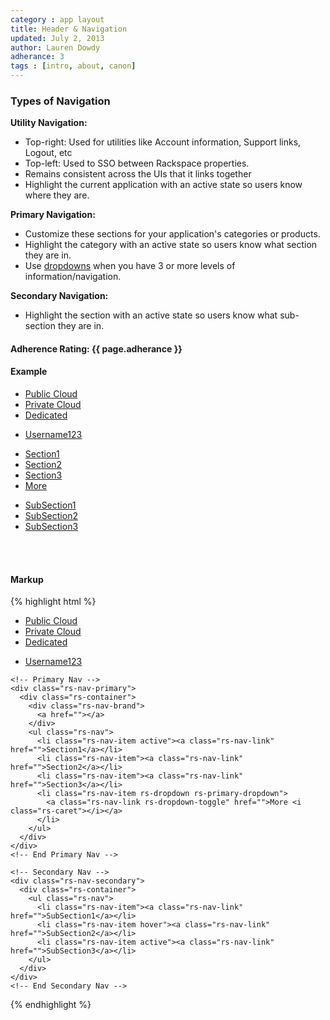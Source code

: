 ```yaml
---
category : app layout
title: Header & Navigation
updated: July 2, 2013
author: Lauren Dowdy
adherance: 3
tags : [intro, about, canon]
---
```


<div class="rs-row">
	<div class="span-3">
		<h3>Types of Navigation</h3>
		<b>Utility Navigation:</b>
		<ul>
      <li>Top-right: Used for utilities like Account information, Support links, Logout, etc</li>
      <li>Top-left: Used to SSO between Rackspace properties.</li>
      <li>Remains consistent across the UIs that it links together</li>
			<li>Highlight the current application with an active state so users know where they are.</li>
		</ul>
		<b>Primary Navigation:</b>
		<ul>
			<li>Customize these sections for your application's categories or products.</li>
			<li>Highlight the category with an active state so users know what section they are in.</li>
      <li>Use <a href="/ui-components/#dropdowns">dropdowns</a> when you have 3 or more levels of information/navigation.</li>
		</ul>
		<b>Secondary Navigation:</b>
		<ul>
			<li>Highlight the section with an active state so users know what sub-section they are in.</li>
		</ul>
		<h4>Adherence Rating: {{ page.adherance }} <span class="rs-icon-help tip" title="{{ site.adherenceRatings[page.adherance] | escape }}"></span> </h4>
	</div>
	<div class="span-8 offset-1">
		<div class="rs-row">
			<h4>Example</h4>
			<div id="app-layout-header" class="rs-responsive">
				<div class="rs-wrapper">
				    <div class="rs-nav-utility">
				      <div class="rs-container">
				        <ul class="rs-nav">
				          <li class="rs-nav-item active"><a class="rs-nav-link" href="javascript:void(0);">Public Cloud</a></li>
				          <li class="rs-nav-item"><a class="rs-nav-link" href="javascript:void(0);">Private Cloud</a></li>
				          <li class="rs-nav-item"><a class="rs-nav-link" href="javascript:void(0);">Dedicated</a></li>
				        </ul>
                <ul class="rs-nav rs-pull-right">
                  <li class="rs-nav-item rs-dropdown rs-utility-dropdown">
                    <a class="rs-nav-link rs-dropdown-toggle" href="javascript:void(0);">Username123 <i class="rs-caret"></i></a>
                  </li>
                </ul>
				      </div>
				    </div>
				    <div class="rs-nav-primary">
				      <div class="rs-container">
				        <div class="rs-nav-brand">
				          <a href="javascript:void(0);"></a>
				        </div>
				        <ul class="rs-nav">
				          <li class="rs-nav-item active"><a class="rs-nav-link" href="javascript:void(0);">Section1</a></li>
				          <li class="rs-nav-item"><a class="rs-nav-link" href="javascript:void(0);">Section2</a></li>
				          <li class="rs-nav-item"><a class="rs-nav-link" href="javascript:void(0);">Section3</a></li>
				          <li class="rs-nav-item rs-dropdown rs-primary-dropdown">
                    <a class="rs-nav-link rs-dropdown-toggle" href="javascript:void(0);">More <i class="rs-caret"></i></a>
                  </li>
				        </ul>
				      </div>
				    </div>
				    <div class="rs-nav-secondary">
				      <div class="rs-container">
				        <ul class="rs-nav">
				          <li class="rs-nav-item"><a class="rs-nav-link" href="javascript:void(0);">SubSection1</a></li>
				          <li class="rs-nav-item hover"><a class="rs-nav-link" href="javascript:void(0);">SubSection2</a></li>
				          <li class="rs-nav-item active"><a class="rs-nav-link" href="javascript:void(0);">SubSection3</a></li>
				        </ul>
				      </div>
				    </div>
				</div>
			</div>
		</div>
		<br/><br/>
		<div class="rs-row">
			<h4>Markup</h4>
			{% highlight html %}
<div class="rs-wrapper">
	<!-- Utility Nav -->
    <div class="rs-nav-utility">
      <div class="rs-container">
        <ul class="rs-nav">
          <li class="rs-nav-item active"><a class="rs-nav-link" href="">Public Cloud</a></li>
          <li class="rs-nav-item"><a class="rs-nav-link" href="">Private Cloud</a></li>
          <li class="rs-nav-item"><a class="rs-nav-link" href="">Dedicated</a></li>
        </ul>
        <ul class="rs-nav rs-pull-right">
          <li class="rs-nav-item rs-dropdown rs-utility-dropdown">
            <a class="rs-nav-link rs-dropdown-toggle" href="">Username123 <i class="rs-caret"></i></a>
          </li>
        </ul>
      </div>
    </div>
    <!-- End Utility Nav -->

    <!-- Primary Nav -->
    <div class="rs-nav-primary">
      <div class="rs-container">
        <div class="rs-nav-brand">
          <a href=""></a>
        </div>
        <ul class="rs-nav">
          <li class="rs-nav-item active"><a class="rs-nav-link" href="">Section1</a></li>
          <li class="rs-nav-item"><a class="rs-nav-link" href="">Section2</a></li>
          <li class="rs-nav-item"><a class="rs-nav-link" href="">Section3</a></li>
          <li class="rs-nav-item rs-dropdown rs-primary-dropdown">
            <a class="rs-nav-link rs-dropdown-toggle" href="">More <i class="rs-caret"></i></a>
          </li>
        </ul>
      </div>
    </div>
    <!-- End Primary Nav -->

    <!-- Secondary Nav -->
    <div class="rs-nav-secondary">
      <div class="rs-container">
        <ul class="rs-nav">
          <li class="rs-nav-item"><a class="rs-nav-link" href="">SubSection1</a></li>
          <li class="rs-nav-item hover"><a class="rs-nav-link" href="">SubSection2</a></li>
          <li class="rs-nav-item active"><a class="rs-nav-link" href="">SubSection3</a></li>
        </ul>
      </div>
    </div>
    <!-- End Secondary Nav -->
</div>{% endhighlight %}
		</div>
	</div>
</div>
